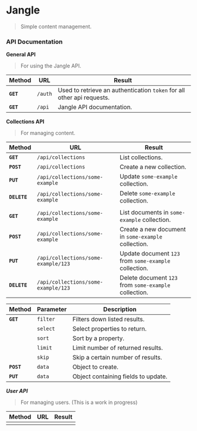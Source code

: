 # Jangle
> Simple content management.


### API Documentation

__General API__
> For using the Jangle API.

Method | URL | Result
--- | --- | ---
__`GET`__ |`/auth`| Used to retrieve an authentication `token` for all other api requests.
__`GET`__ |`/api`| Jangle API documentation.


__Collections API__
> For managing content.

Method | URL | Result
--- | --- | ---
__`GET`__ |`/api/collections`| List collections.
__`POST`__ |`/api/collections`| Create a new collection.
__`PUT`__ |`/api/collections/some-example`| Update `some-example` collection.
__`DELETE`__ |`/api/collections/some-example`| Delete `some-example` collection.
| |
__`GET`__ |`/api/collections/some-example`| List documents in `some-example` collection.
__`POST`__ |`/api/collections/some-example`| Create a new document in `some-example` collection.
__`PUT`__ |`/api/collections/some-example/123`| Update document `123` from `some-example` collection.
__`DELETE`__ |`/api/collections/some-example/123`| Delete document `123` from `some-example` collection.

Method | Parameter | Description
--- | --- | ---
__`GET`__ | `filter` | Filters down listed results.
          | `select` | Select properties to return.
          | `sort` | Sort by a property.
          | `limit` | Limit number of returned results.
          | `skip` | Skip a certain number of results.
__`POST`__ | `data` | Object to create.
__`PUT`__ | `data` | Object containing fields to update.


___User API___
> For managing users. (This is a work in progress)

Method | URL | Result
--- | --- | ---
| |
